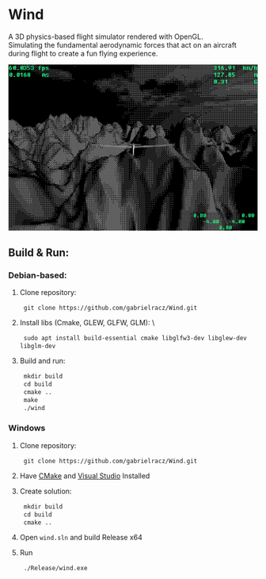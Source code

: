 # Wind
A 3D physics-based flight simulator rendered with OpenGL. \
Simulating the fundamental aerodynamic forces that act on an aircraft during flight to create a fun flying experience.

<!-- ![a screenshot of the current state of the sim](resources/screenshots/skyfly.jpg) -->
![a gif of the current state of the sim](resources/screenshots/wind.gif)

## Build & Run:

### Debian-based:
1. Clone repository:
    
		git clone https://github.com/gabrielracz/Wind.git

2. Install libs (Cmake, GLEW, GLFW, GLM): \

		sudo apt install build-essential cmake libglfw3-dev libglew-dev libglm-dev

3. Build and run:
		
		mkdir build
		cd build
		cmake ..
		make
		./wind

### Windows

1. Clone repository:
    
		git clone https://github.com/gabrielracz/Wind.git

2. Have [CMake](https://cmake.org/download/) and [Visual Studio](https://visualstudio.microsoft.com/downloads/) Installed

3. Create solution:
		
		mkdir build
		cd build
		cmake ..

4. Open ```wind.sln``` and build Release x64

5. Run

        ./Release/wind.exe